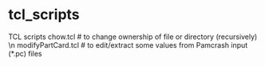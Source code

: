 # tcl_scripts
TCL scripts 
chow.tcl   # to change ownership of file or directory (recursively) \n
modifyPartCard.tcl # to edit/extract some values from Pamcrash input (*.pc) files
